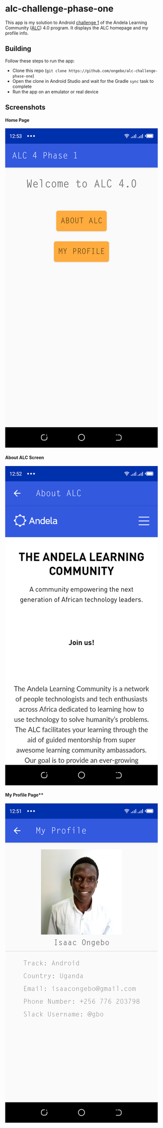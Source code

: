 # alc-challenge-phase-one
This app is my solution to Android [challenge 1](https://docs.google.com/document/d/1GsTwCCmG9krpzt0LsSpk6rHzGFfmTxrqLhDWO6veQ2A/preview#) of the Andela Learning Community ([ALC](https://andela.com/alc/)) 4.0 program. It displays the ALC homepage and my profile info.
## Building
Follow these steps to run the app:
* Clone this repo (`git clone https://github.com/ongebo/alc-challenge-phase-one`)
* Open the clone in Android Studio and wait for the Gradle `sync` task to complete
* Run the app on an emulator or real device
## Screenshots
#### Home Page
![Image](screenshots/home-screen.png)
#### About ALC Screen
![Image](screenshots/about-alc-screen.png)
#### My Profile Page**
![Image](screenshots/profile-page.png)
